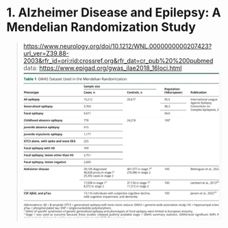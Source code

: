 # 1. Alzheimer Disease and Epilepsy: A Mendelian Randomization Study
> https://www.neurology.org/doi/10.1212/WNL.0000000000207423?url_ver=Z39.88-2003&rfr_id=ori:rid:crossref.org&rfr_dat=cr_pub%20%200pubmed
> data: https://www.epigad.org/gwas_ilae2018_16loci.html
![ ](https://github.com/Minos-Zhong/MR/blob/main/Data_%26_Paper/1.png)
